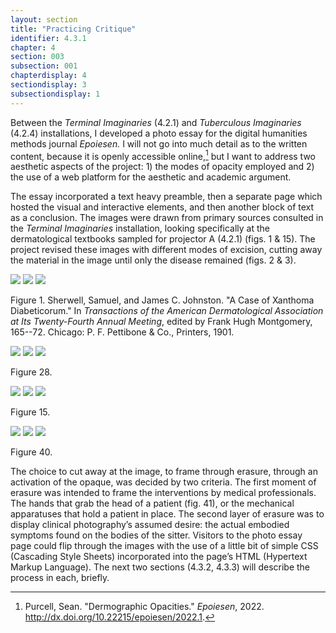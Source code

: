 ```yaml
---
layout: section
title: "Practicing Critique"
identifier: 4.3.1
chapter: 4
section: 003
subsection: 001
chapterdisplay: 4
sectiondisplay: 3
subsectiondisplay: 1
---
```


Between the *Terminal Imaginaries* (4.2.1) and *Tuberculous Imaginaries* (4.2.4) installations, I developed a photo essay for the digital humanities methods journal *Epoiesen.* I will not go into much detail as to the written content, because it is openly accessible online,[^fn1] but I want to address two aesthetic aspects of the project: 1) the modes of opacity employed and 2) the use of a web platform for the aesthetic and academic argument.

The essay incorporated a text heavy preamble, then a separate page which hosted the visual and interactive elements, and then another block of text as a conclusion. The images were drawn from primary sources consulted in the *Terminal Imaginaries* installation, looking specifically at the dermatological textbooks sampled for projector A (4.2.1) (figs. 1 & 15). The project revised these images with different modes of excision, cutting away the material in the image until only the disease remained (figs. 2 & 3).

<img id="SherwellJohnson_ACaseofXanthoma_1900_166" class="opaque" src="{{ site.baseurl }}/assets/items/SherwellJohnson_ACaseofXanthoma_1900_166_opaque.jpg">

<img id="SherwellJohnson_ACaseofXanthoma_1900_166" class="transparent" src="{{ site.baseurl }}/assets/items/SherwellJohnson_ACaseofXanthoma_1900_166.jpg">

<img id="SherwellJohnson_ACaseofXanthoma_1900_166" class="partially-opaque" src="{{ site.baseurl }}/assets/items/SherwellJohnson_ACaseofXanthoma_1900_166_partial.jpg">


Figure 1. Sherwell, Samuel, and James C. Johnston. "A Case of Xanthoma Diabeticorum." In *Transactions of the American Dermatological Association at Its Twenty-Fourth Annual Meeting*, edited by Frank Hugh Montgomery, 165--72. Chicago: P. F. Pettibone & Co., Printers, 1901.


<img id="dermopac1" class="opaque" src="{{ site.baseurl }}/assets/items/dermopac1_opaque.jpg">

<img id="dermopac1" class="transparent" src="{{ site.baseurl }}/assets/items/dermopac1.jpg">

<img id="dermopac1" class="partially-opaque" src="{{ site.baseurl }}/assets/items/dermopac1_partial.jpg">

Figure 28.

<img id="Morris_DiseasesoftheSkin_1909_446" class="opaque" src="{{ site.baseurl }}/assets/items/Morris_DiseasesoftheSkin_1909_446_opaque.jpg">

<img id="Morris_DiseasesoftheSkin_1909_446" class="transparent" src="{{ site.baseurl }}/assets/items/Morris_DiseasesoftheSkin_1909_446.jpg">

<img id="Morris_DiseasesoftheSkin_1909_446" class="partially-opaque" src="{{ site.baseurl }}/assets/items/Morris_DiseasesoftheSkin_1909_446.jpg">

Figure 15.

<img id="dermopac2" class="opaque" src="{{ site.baseurl }}/assets/items/dermopac2_opaque.jpg">

<img id="dermopac2" class="transparent" src="{{ site.baseurl }}/assets/items/dermopac2.jpg">

<img id="dermopac2" class="partially-opaque" src="{{ site.baseurl }}/assets/items/dermopac2_partial.jpg">

Figure 40.

The choice to cut away at the image, to frame through erasure, through an activation of the opaque, was decided by two criteria. The first moment of erasure was intended to frame the interventions by medical professionals. The hands that grab the head of a patient (fig. 41), or the mechanical apparatuses that hold a patient in place. The second layer of erasure was to display clinical photography’s assumed desire: the actual embodied symptoms found on the bodies of the sitter. Visitors to the photo essay page could flip through the images with the use of a little bit of simple CSS (Cascading Style Sheets) incorporated into the page’s HTML (Hypertext Markup Language). The next two sections (4.3.2, 4.3.3) will describe the process in each, briefly.

[^fn1]: Purcell, Sean. "Dermographic Opacities." *Epoiesen*, 2022. <http://dx.doi.org/10.22215/epoiesen/2022.1>.